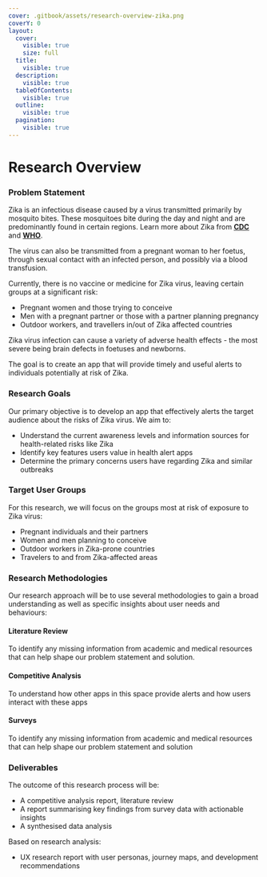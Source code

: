 ```yaml
---
cover: .gitbook/assets/research-overview-zika.png
coverY: 0
layout:
  cover:
    visible: true
    size: full
  title:
    visible: true
  description:
    visible: true
  tableOfContents:
    visible: true
  outline:
    visible: true
  pagination:
    visible: true
---
```


# Research Overview

### Problem Statement

Zika is an infectious disease caused by a virus transmitted primarily by mosquito bites. These mosquitoes bite during the day and night and are predominantly found in certain regions. Learn more about Zika from [**CDC**](https://www.cdc.gov/zika/index.html) and [**WHO**](https://www.who.int/health-topics/zika-virus-disease#tab=tab\_1).

The virus can also be transmitted from a pregnant woman to her foetus, through sexual contact with an infected person, and possibly via a blood transfusion.&#x20;

Currently, there is no vaccine or medicine for Zika virus, leaving certain groups at a significant risk:

* Pregnant women and those trying to conceive
* Men with a pregnant partner or those with a partner planning pregnancy
* Outdoor workers, and travellers in/out of Zika affected countries

Zika virus infection can cause a variety of adverse health effects - the most severe being brain defects in foetuses and newborns.

The goal is to create an app that will provide timely and useful alerts to individuals potentially at risk of Zika.

### Research Goals

Our primary objective is to develop an app that effectively alerts the target audience about the risks of Zika virus. We aim to:

* Understand the current awareness levels and information sources for health-related risks like Zika
* Identify key features users value in health alert apps
* Determine the primary concerns users have regarding Zika and similar outbreaks

### Target User Groups

For this research, we will focus on the groups most at risk of exposure to Zika virus:

* Pregnant individuals and their partners
* Women and men planning to conceive
* Outdoor workers in Zika-prone countries
* Travelers to and from Zika-affected areas

### Research Methodologies

Our research approach will be to use several methodologies to gain a broad understanding as well as specific insights about user needs and behaviours:

#### Literature Review

To identify any missing information from academic and medical resources that can help shape our problem statement and solution.

#### Competitive Analysis

To understand how other apps in this space provide alerts and how users interact with these apps

#### Surveys

To identify any missing information from academic and medical resources that can help shape our problem statement and solution

### Deliverables

The outcome of this research process will be:

* A competitive analysis report, literature review
* A report summarising key findings from survey data with actionable insights
* A synthesised data analysis

Based on research analysis:

* UX research report with user personas, journey maps, and development recommendations

